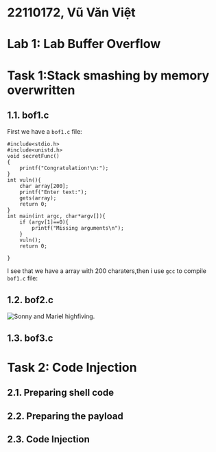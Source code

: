 # 22110172, Vũ Văn Việt
# Lab 1: Lab Buffer Overflow

# Task 1:Stack smashing by memory overwritten

## 1.1. bof1.c
 First we have a `bof1.c` file:
 
    #include<stdio.h>
    #include<unistd.h>
    void secretFunc()
    {
        printf("Congratulation!\n:");
    }
    int vuln(){
        char array[200];
        printf("Enter text:");
        gets(array);
        return 0;
    }
    int main(int argc, char*argv[]){
        if (argv[1]==0){
            printf("Missing arguments\n");
        }
        vuln();
        return 0;
        
    }
I see that we have a array with 200 charaters,then i use `gcc` to compile `bof1.c` file:

## 1.2. bof2.c

![Sonny and Mariel highfiving.](https://content.codecademy.com/courses/learn-cpp/community-challenge/highfive.gif)

## 1.3. bof3.c

# Task 2: Code Injection
## 2.1. Preparing shell code

## 2.2. Preparing the payload


## 2.3. Code Injection

 
